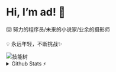 # Hi, I’m ad! 👋
⌨️ 努力的程序员/未来的小说家/业余的摄影师

💡 永远年轻，不断挑战✨

<img src="https://skillicons.dev/icons?i=python,java,dart,html,css,js,spring,ts,vue,vite,pinia,jquery,flutter,nodejs,maven,mysql,redis,linux,docker,nginx,git,idea,webstorm,pycharm,vscode,md,postman,ps,ai,pr,ae&amp;theme=light" loading=lazy alt=技能树>

<details>
  <summary>Github Stats ⚡</summary>
  <a href="#">![Github stats](https://github-readme-stats.vercel.app/api?username=2585570153&theme=blueberry&count_private=true&hide_border=true&line_height=20)</a>
  <a href="#">![Top Langs](https://github-readme-stats.vercel.app/api/top-langs/?username=2585570153&layout=compact&theme=blueberry&count_private=true&hide_border=true)</a>
</details>
